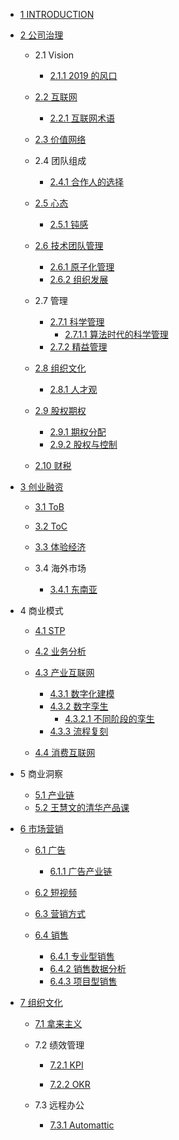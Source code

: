   - [1 INTRODUCTION](/INTRODUCTION.md)
  - [2 公司治理](/公司治理/README.md)
    - 2.1 Vision
      - [2.1.1 2019 的风口](/公司治理/Vision/2019%20的风口.md)
    - [2.2 互联网](/公司治理/互联网/README.md)
      - [2.2.1 互联网术语](/公司治理/互联网/互联网术语.md)
    - [2.3 价值网络](/公司治理/价值网络/README.md)
      
    - 2.4 团队组成
      - [2.4.1 合作人的选择](/公司治理/团队组成/合作人的选择.md)
    - [2.5 心态](/公司治理/心态/README.md)
      - [2.5.1 钝感](/公司治理/心态/钝感.md)
    - [2.6 技术团队管理](/公司治理/技术团队管理/README.md)
      - [2.6.1 原子化管理](/公司治理/技术团队管理/原子化管理.md)
      - [2.6.2 组织发展](/公司治理/技术团队管理/组织发展.md)
    - 2.7 管理
      - [2.7.1 科学管理](/公司治理/管理/科学管理/README.md)
        - [2.7.1.1 算法时代的科学管理](/公司治理/管理/科学管理/算法时代的科学管理.md)
      - [2.7.2 精益管理](/公司治理/管理/精益管理/README.md)
        
    - [2.8 组织文化](/公司治理/组织文化/README.md)
      - [2.8.1 人才观](/公司治理/组织文化/人才观.md)
    - [2.9 股权期权](/公司治理/股权期权/README.md)
      - [2.9.1 期权分配](/公司治理/股权期权/期权分配.md)
      - [2.9.2 股权与控制](/公司治理/股权期权/股权与控制/README.md)
        
    - [2.10 财税](/公司治理/财税/README.md)
      
  - [3 创业融资](/创业融资/README.md)
    - [3.1 ToB](/创业融资/ToB/README.md)
      
    - [3.2 ToC](/创业融资/ToC/README.md)
      
    - [3.3 体验经济](/创业融资/体验经济/README.md)
      
    - 3.4 海外市场
      - [3.4.1 东南亚](/创业融资/海外市场/东南亚.md)
  - 4 商业模式
    - [4.1 STP](/商业模式/STP/README.md)
      
    - [4.2 业务分析](/商业模式/业务分析/README.md)
      
    - [4.3 产业互联网](/商业模式/产业互联网/README.md)
      - [4.3.1 数字化建模](/商业模式/产业互联网/数字化建模.md)
      - [4.3.2 数字孪生](/商业模式/产业互联网/数字孪生/README.md)
        - [4.3.2.1 不同阶段的孪生](/商业模式/产业互联网/数字孪生/不同阶段的孪生.md)
      - [4.3.3 流程复刻](/商业模式/产业互联网/流程复刻.md)
    - [4.4 消费互联网](/商业模式/消费互联网/README.md)
      
  - 5 商业洞察
    - [5.1 产业链](/商业洞察/产业链.md)
    - [5.2 王慧文的清华产品课](/商业洞察/王慧文的清华产品课.md)
  - [6 市场营销](/市场营销/README.md)
    - [6.1 广告](/市场营销/广告/README.md)
      - [6.1.1 广告产业链](/市场营销/广告/广告产业链.md)
    - [6.2 短视频](/市场营销/短视频/README.md)
      
    - [6.3 营销方式](/市场营销/营销方式.md)
    - [6.4 销售](/市场营销/销售/README.md)
      - [6.4.1 专业型销售](/市场营销/销售/专业型销售.md)
      - [6.4.2 销售数据分析](/市场营销/销售/销售数据分析.md)
      - [6.4.3 项目型销售](/市场营销/销售/项目型销售.md)
  - [7 组织文化](/组织文化/README.md)
    - [7.1 拿来主义](/组织文化/拿来主义.md)
    - 7.2 绩效管理
      - [7.2.1 KPI](/组织文化/绩效管理/KPI/README.md)
        
      - [7.2.2 OKR](/组织文化/绩效管理/OKR/README.md)
        
    - 7.3 远程办公
      - [7.3.1 Automattic](/组织文化/远程办公/Automattic.md)